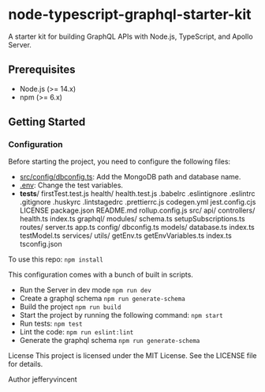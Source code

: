 # node-typescript-graphql-starter-kit

A starter kit for building GraphQL APIs with Node.js, TypeScript, and Apollo Server.

## Prerequisites

- Node.js (>= 14.x)
- npm (>= 6.x)

## Getting Started

### Configuration

Before starting the project, you need to configure the following files:

- [src/config/dbconfig.ts](src/config/dbconfig.ts): Add the MongoDB path and database name.
- [.env](.env): Change the test variables.
- __tests__/
  firstTest.test.js
  health/
	health.test.js
.babelrc
.eslintignore
.eslintrc
.gitignore
.huskyrc
.lintstagedrc
.prettierrc.js
codegen.yml
jest.config.cjs
LICENSE
package.json
README.md
rollup.config.js
src/
  api/
	controllers/
	  health.ts
	  index.ts
	graphql/
	  modules/
		schema.ts
		setupSubscriptions.ts
	routes/
	server.ts
  app.ts
  config/
	dbconfig.ts
  models/
	database.ts
	index.ts
	testModel.ts
  services/
  utils/
	getEnv.ts
	getEnvVariables.ts
	index.ts
tsconfig.json

To use this repo:
`npm install`

This configuration comes with a bunch of built in scripts.
- Run the Server in dev mode `npm run dev`
- Create a graphql schema `npm run generate-schema`
- Build the project `npm run build`
- Start the project by running the following command: `npm start`
- Run tests: `npm test`
- Lint the code: `npm run eslint:lint`
- Generate the graphql schema `npm run generate-schema`

License
This project is licensed under the MIT License. See the LICENSE file for details.

Author
jefferyvincent
